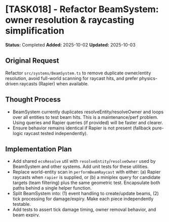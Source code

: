 # [TASK018] - Refactor BeamSystem: owner resolution & raycasting simplification

**Status:** Completed
**Added:** 2025-10-02
**Updated:** 2025-10-03

## Original Request

Refactor `src/systems/BeamSystem.ts` to remove duplicate owner/entity resolution, avoid full-world scanning for raycast hits, and prefer physics-driven raycasts (Rapier) when available.

## Thought Process

- BeamSystem currently duplicates resolveEntity/resolveOwner and loops over all entities to test beam hits. This is a maintenance/perf problem. Using queries and Rapier queries (if provided) will be faster and clearer.
- Ensure behavior remains identical if Rapier is not present (fallback pure-logic raycast tested independently).

## Implementation Plan

- Add shared `ecsResolve` util with `resolveEntity`/`resolveOwner` used by BeamSystem and other systems. Add unit tests for these utilities.
- Replace world-entity scan in `performBeamRaycast` with either: (a) Rapier raycasts when `rapier` is supplied, or (b) a miniplex query for candidate targets (team filtering) plus the same geometric test. Encapsulate both paths behind a single helper function.
- Split BeamSystem into: (1) event handling to create/update beams, (2) tick processing for damage/expiry. Make each piece independently testable.
- Add tests to assert tick damage timing, owner removal behavior, and beam expiry.

## Progress Tracking

**Overall Status:** Completed - 100%

### Subtasks

| ID  | Description                                       | Status    | Updated    | Notes                                       |
| --- | ------------------------------------------------- | --------- | ---------- | ------------------------------------------- |
| 3.1 | Create shared ecsResolve utilities                | Completed | 2025-10-03 | Shared resolver + unit tests added          |
| 3.2 | Implement Rapier-backed raycast helper + fallback | Completed | 2025-10-03 | Rapier-first helper with query fallback     |
| 3.3 | Split beam creation vs beam ticking               | Completed | 2025-10-03 | Event processing + ticking exported         |
| 3.4 | Add unit tests for damage ticks and expiry        | Completed | 2025-10-03 | Extended beam tick + owner removal coverage |

## Progress Log

### 2025-10-02

- Task created and scoped.

### 2025-10-03

- Reviewed existing BeamSystem implementation and dependent tests.
- Planned shared entity/owner resolver utility and BeamSystem refactor structure (event handling vs ticking).
- Implemented `ecsResolve` helper with shared owner/entity lookup and updated dependent systems.
- Refactored BeamSystem into event/tick phases with Rapier-aware raycast helper and deterministic fallback.
- Expanded beam tick unit tests and added resolver coverage; all Vitest suites passing locally.
